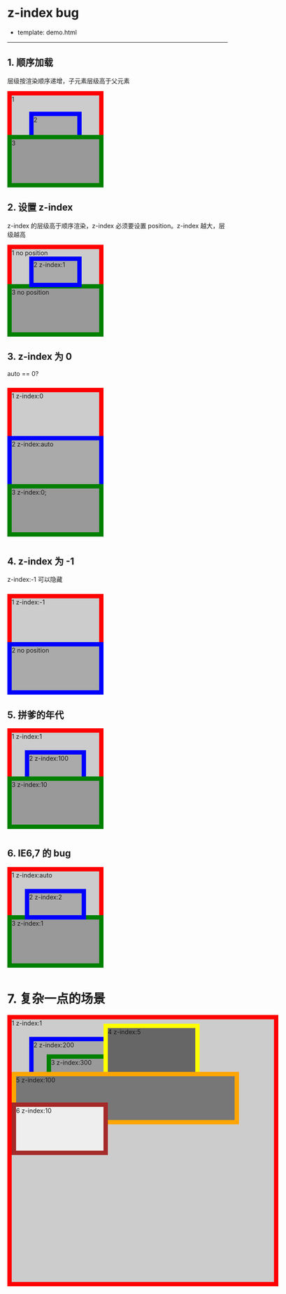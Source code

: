 # z-index bug

- template: demo.html

----------------


<style>
.block {
    width:200px;height:100px;
}
.color1{ background: #ccc; border:10px solid red; }
.color2{ background: #aaa; border:10px solid blue; }
.color3{ background: #999; border:10px solid green; }
.color4{ background: #666; border:10px solid yellow;}
.color5{ background: #777; border:10px solid orange;}
.color6{ background: #eee; border:10px solid brown;}
</style>

## 1. 顺序加载

层级按渲染顺序递增，子元素层级高于父元素

<div class="block color1">
    1
    <div style="width:100px;height:50px; margin:20px auto 0;" class="color2">2</div>
</div>
<div style="margin-top: -20px;" class="block color3">
    3
</div>

## 2. 设置 z-index

z-index 的层级高于顺序渲染，z-index 必须要设置 position。z-index 越大，层级越高

<div class="block color1">
    1 no position
    <div style="position:relative;z-index:0;width:100px;height:50px; margin:0 auto;" class="color2">
        2 z-index:1
    </div>
</div>
<div style="margin-top: -30px;" class="block color3">
    3 no position
</div>

## 3. z-index 为 0

auto == 0?

<div style="position:relative;top:10px;z-index:0;" class="block color1">
    1 z-index:0
</div>
<div style="position:relative;" class="block color2">
    2 z-index:auto
</div>
<div style="position:relative;z-index:0;top:-10px;" class="block color3">
    3 z-index:0;
</div>

## 4. z-index 为 -1

z-index:-1 可以隐藏

<div style="position:relative;top:10px;z-index:-1;" class="block color1">
    1 z-index:-1
</div>
<div class="block color2">
    2 no position
</div>

## 5. 拼爹的年代

<div style="position:relative;z-index:1;" class="block color1">
    1 z-index:1
    <div style="top: 40px;height: 50px;width: 120px;position:absolute;left: 30px;z-index:100;" class="block color2">
        2 z-index:100
    </div>
</div>
<div style="position:relative;top:-10px;z-index:10;" class="block color3">
    3 z-index:10
</div>


## 6. IE6,7 的 bug

<div style="position:relative;" class="block color1">
    1 z-index:auto
    <div style="top: 40px;height: 50px;width: 120px;position:absolute;left: 30px;z-index:2;" class="block color2">
        2 z-index:2
    </div>
</div>
<div style="position:relative;top:-10px;z-index:1;" class="block color3">
    3 z-index:1
</div>

# 7. 复杂一点的场景

<div style="position:relative;width:600px;height:600px;z-index:1;" class="block color1">
    1 z-index:1
    <div style="position:absolute;left:40px;top:40px;z-index:200;" class="block color2">
        2 z-index:200
    </div>
    <div style="position:absolute;top: 80px;left: 80px;z-index:300;" class="block color3">
        3 z-index:300
        <div style="position:absolute;top:-80px;left:120px;z-index:5;" class="block color4">
        4 z-index:5
        </div>
    </div>
</div>
<div style="position:relative;width: 500px;top:-490px;left:10px;z-index:100;" class="block color5">
    5 z-index:100
    <div style="position:absolute;top:60px;left:-10px;z-index:10;" class="block color6">
        6 z-index:10
    </div>
</div>

